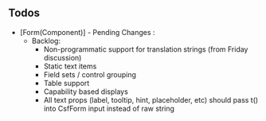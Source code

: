 ## Todos

- [Form(Component)] - Pending Changes :
  - Backlog: 
    - Non-programmatic support for translation strings (from Friday discussion)
    - Static text items
    - Field sets / control grouping
    - Table support
    - Capability based displays
    - All text props (label, tooltip, hint, placeholder, etc) should pass t() into CsfForm input instead of raw string
